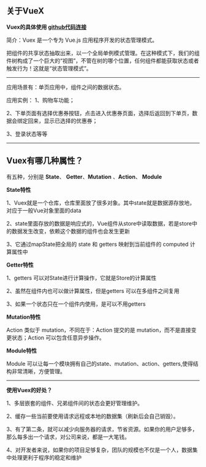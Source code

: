 ## 关于VueX

**Vuex的具体使用 [github代码连接](https://github.com/wdnmd1099/Vuex-study)**

简介：Vuex 是一个专为 Vue.js 应用程序开发的状态管理模式。

把组件的共享状态抽取出来，以一个全局单例模式管理。在这种模式下，我们的组件树构成了一个巨大的“视图”，不管在树的哪个位置，任何组件都能获取状态或者触发行为！这就是“状态管理模式”。

-----------------

应用场景有：单页应用中，组件之间的数据状态。 

应用实例： 
1、购物车功能； 

2、下单页面有选择优惠券按钮，点击进入优惠券页面，选择后返回到下单页，数据会绑定回来，显示已选择的优惠券； 

3、登录状态等等


--------------
## Vuex有哪几种属性？
有五种，分别是 **State**、 **Getter**、**Mutation** 、**Action**、 **Module**

**State特性**

1、Vuex就是一个仓库，仓库里面放了很多对象。其中state就是数据源存放地，对应于一般Vue对象里面的data

2、state里面存放的数据是响应式的，Vue组件从store中读取数据，若是store中的数据发生改变，依赖这个数据的组件也会发生更新

3、它通过mapState把全局的 state 和 getters 映射到当前组件的 computed 计算属性中

**Getter特性**

1、getters 可以对State进行计算操作，它就是Store的计算属性

2、虽然在组件内也可以做计算属性，但是getters 可以在多组件之间复用

3、如果一个状态只在一个组件内使用，是可以不用getters

**Mutation特性**

Action 类似于 mutation，不同在于：Action 提交的是 mutation，而不是直接变更状态；Action 可以包含任意异步操作。

**Module特性**

Module 可以让每一个模块拥有自己的state、mutation、action、getters,使得结构非常清晰，方便管理。

---------------

**使用Vuex的好处？**

1、多层嵌套的组件、兄弟组件间的状态会更好管理维护。 

2、缓存一些当前要使用请求远程或本地的数据集（刷新后会自己销毁）。 

3、有了第二条，就可以减少向服务器的请求，节省资源。如果你的用户足够多，那么每多出一个请求，对公司来说，都是一大笔钱。

 4、对开发者来说，如果你的项目足够复杂，团队的规模也不仅是一个人，数据集中处理更利于程序的稳定和维护






